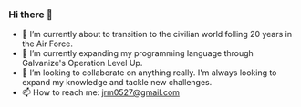 ### Hi there 👋

- 🔭 I’m currently about to transition to the civilian world folling 20 years in the Air Force.
- 🌱 I’m currently expanding my programming language through Galvanize's Operation Level Up.
- 👯 I’m looking to collaborate on anything really. I'm always looking to expand my knowledge and tackle new challenges.
- 📫 How to reach me: jrm0527@gmail.com
